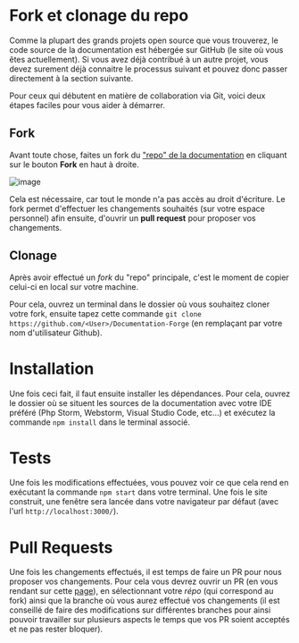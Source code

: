 # Fork et clonage du repo

Comme la plupart des grands projets open source que vous trouverez, le code source de la documentation est hébergée sur GitHub (le site où vous êtes actuellement). Si vous avez déjà contribué à un autre projet, vous devez surement déjà connaitre le processus suivant et pouvez donc passer directement à la section suivante.

Pour ceux qui débutent en matière de collaboration via Git, voici deux étapes faciles pour vous aider à démarrer.

## Fork

Avant toute chose, faites un fork du ["repo" de la documentation](https://github.com/Les-Moddeurs-Francais/Documentation-Forge) en cliquant sur le bouton **Fork** en haut à droite.

![image](https://user-images.githubusercontent.com/40738104/206232104-43bc4744-00dc-49f3-957b-217a175b1b08.png)

Cela est nécessaire, car tout le monde n'a pas accès au droit d'écriture. Le fork permet d'effectuer les changements souhaités (sur votre espace personnel) afin ensuite, d'ouvrir un **pull request** pour proposer vos changements.

## Clonage

Après avoir effectué un _fork_ du "repo" principale, c'est le moment de copier celui-ci en local sur votre machine.

Pour cela, ouvrez un terminal dans le dossier où vous souhaitez cloner votre fork, ensuite tapez cette commande `git clone https://github.com/<User>/Documentation-Forge` (en remplaçant <User> par votre nom d'utilisateur Github).

# Installation

Une fois ceci fait, il faut ensuite installer les dépendances. Pour cela, ouvrez le dossier où se situent les sources de la documentation avec votre IDE préféré (Php Storm, Webstorm, Visual Studio Code, etc...) et exécutez la commande `npm install` dans le terminal associé.

# Tests

Une fois les modifications effectuées, vous pouvez voir ce que cela rend en exécutant la commande `npm start` dans votre terminal. Une fois le site construit, une fenêtre sera lancée dans votre navigateur par défaut (avec l'url `http://localhost:3000/`).

# Pull Requests

Une fois les changements effectués, il est temps de faire un PR pour nous proposer vos changements. Pour cela vous devrez ouvrir un PR (en vous rendant sur cette [page](https://github.com/Les-Moddeurs-Francais/Documentation-Forge/compare)), en sélectionnant votre _répo_ (qui correspond au fork) ainsi que la branche où vous aurez effectué vos changements (il est conseillé de faire des modifications sur différentes branches pour ainsi pouvoir travailler sur plusieurs aspects le temps que vos PR soient acceptés et ne pas rester bloquer).